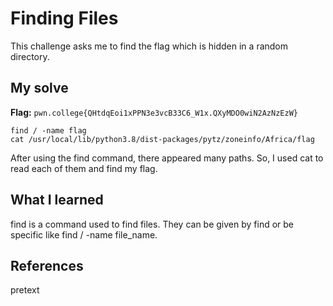 # Finding Files
This challenge asks me to find the flag which is hidden in a random directory.

## My solve
**Flag:** `pwn.college{QHtdqEoi1xPPN3e3vcB33C6_W1x.QXyMDO0wiN2AzNzEzW}`

```
find / -name flag
cat /usr/local/lib/python3.8/dist-packages/pytz/zoneinfo/Africa/flag
```
After using the find command, there appeared many paths. So, I used cat to read each of them and find my flag.

## What I learned
find is a command used to find files. They can be given by find or be specific like find / -name file_name.

## References 
pretext
